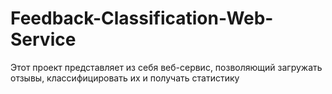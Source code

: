 # Feedback-Classification-Web-Service
Этот проект представляет из себя веб-сервис, позволяющий загружать отзывы, классифицировать их и получать статистику
